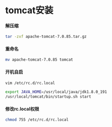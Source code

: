 # tomcat安装

#### 解压缩

```bash
tar -zxf apache-tomcat-7.0.85.tar.gz
```

#### 重命名

```bash
mv apache-tomcat-7.0.85 tomcat
```

#### 开机自启

```bash
vim /etc/rc.d/rc.local

export JAVA_HOME=/usr/local/java/jdk1.8.0_191
/usr/local/tomcat/bin/startup.sh start
```

#### 修改rc.local权限

```bash
chmod 755 /etc/rc.d/rc.local
```